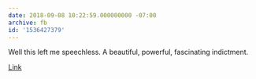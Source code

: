 ```yaml
---
date: 2018-09-08 10:22:59.000000000 -07:00
archive: fb
id: '1536427379'
---
```


Well this left me speechless. A beautiful, powerful, fascinating indictment.

[Link](http://carte-blanche.org/hiyoge-owisisi-tanga-ita-cricket-egg-stories/)
